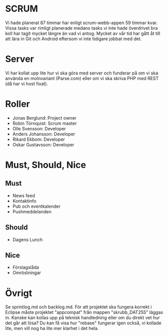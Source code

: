 # SCRUM
Vi hade planerat 87 timmar har enligt scrum-webb-appen 59 timmar kvar. Vissa tasks var rimligt planerade medans tasks vi inte hade överdrivet bra koll har tagit mycket längre än vad vi antog. Mycket av vår tid har gått åt till att lära in Git och Android eftersom vi inte tidigare jobbat med det.

# Server
Vi har kollat upp lite hur vi ska göra med server och funderar på om vi ska använda en molnvariant (Parse.com) eller om vi ska skriva PHP med REST (då har vi host fixat).

# Roller
- Jonas Berglund: Project owner
- Robin Törnquist: Scrum master
- Olle Svensson: Developer
- Anders Johansson: Developer
- Rikard Ekbom: Developer
- Oskar Gustavsson: Developer

# Must, Should, Nice
## Must
- News feed
- Kontaktinfo
- Pub och eventkalender
- Pushmeddelanden

## Should
- Dagens Lunch

## Nice
- Förslagslåda
- Omröstningar

# Övrigt
Se sprintlog.md och backlog.md. För att projektet ska fungera korrekt i Eclipse måste projektet "appcompat" från mappen "skrubb_DAT255" läggas in. Kanske kan kollas upp på teknisk handledning eller om du direkt vet hur det går att lösa? Du kan få visa hur "rebase" fungerar igen också, vi kollade lite, men vill nog ha lite mer klarhet i det hela.
